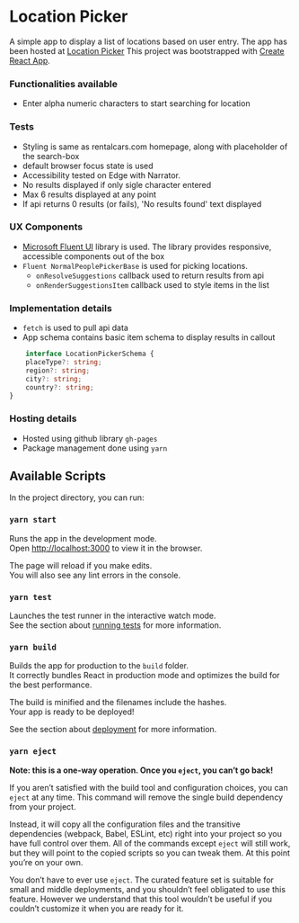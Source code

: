 # Location Picker

A simple app to display a list of locations based on user entry.
The app has been hosted at [Location Picker](https://saumgarg0402.github.io/location-picker/)
This project was bootstrapped with [Create React App](https://github.com/facebook/create-react-app).

### Functionalities available
- Enter alpha numeric characters to start searching for location

### Tests
- Styling is same as rentalcars.com homepage, along with placeholder of the search-box
- default browser focus state is used
- Accessibility tested on Edge with Narrator. 
- No results displayed if only sigle character entered
- Max 6 results displayed at any point
- If api returns 0 results (or fails), 'No results found' text displayed

### UX Components
- [Microsoft Fluent UI](https://developer.microsoft.com/en-us/fluentui#/get-started) library is used. The library provides responsive, accessible components out of the box
- `Fluent NormalPeoplePickerBase` is used for picking locations.
    - `onResolveSuggestions` callback used to return results from api
    - `onRenderSuggestionsItem` callback used to style items in the list

### Implementation details
- `fetch` is used to pull api data
- App schema contains basic item schema to display results in callout
```typescript
    interface LocationPickerSchema {
    placeType?: string;
    region?: string;
    city?: string;
    country?: string;
}
```

### Hosting details
- Hosted using github library `gh-pages`
- Package management done using `yarn`

## Available Scripts

In the project directory, you can run:

### `yarn start`

Runs the app in the development mode.\
Open [http://localhost:3000](http://localhost:3000) to view it in the browser.

The page will reload if you make edits.\
You will also see any lint errors in the console.

### `yarn test`

Launches the test runner in the interactive watch mode.\
See the section about [running tests](https://facebook.github.io/create-react-app/docs/running-tests) for more information.

### `yarn build`

Builds the app for production to the `build` folder.\
It correctly bundles React in production mode and optimizes the build for the best performance.

The build is minified and the filenames include the hashes.\
Your app is ready to be deployed!

See the section about [deployment](https://facebook.github.io/create-react-app/docs/deployment) for more information.

### `yarn eject`

**Note: this is a one-way operation. Once you `eject`, you can’t go back!**

If you aren’t satisfied with the build tool and configuration choices, you can `eject` at any time. This command will remove the single build dependency from your project.

Instead, it will copy all the configuration files and the transitive dependencies (webpack, Babel, ESLint, etc) right into your project so you have full control over them. All of the commands except `eject` will still work, but they will point to the copied scripts so you can tweak them. At this point you’re on your own.

You don’t have to ever use `eject`. The curated feature set is suitable for small and middle deployments, and you shouldn’t feel obligated to use this feature. However we understand that this tool wouldn’t be useful if you couldn’t customize it when you are ready for it.

